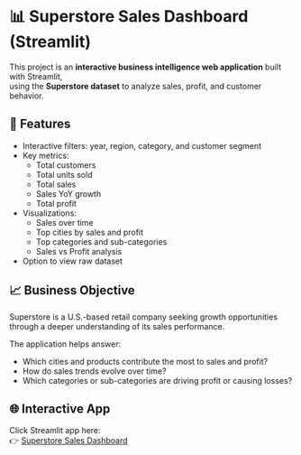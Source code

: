 # 📊 Superstore Sales Dashboard (Streamlit)

This project is an **interactive business intelligence web application** built with Streamlit,  
using the **Superstore dataset** to analyze sales, profit, and customer behavior.

## 🚀 Features
- Interactive filters: year, region, category, and customer segment
- Key metrics:
  - Total customers
  - Total units sold
  - Total sales
  - Sales YoY growth
  - Total profit
- Visualizations:
  - Sales over time
  - Top cities by sales and profit
  - Top categories and sub-categories
  - Sales vs Profit analysis
- Option to view raw dataset

## 📈 Business Objective
Superstore is a U.S.-based retail company seeking growth opportunities through a deeper understanding of its sales performance. 

The application helps answer:
- Which cities and products contribute the most to sales and profit?
- How do sales trends evolve over time?
- Which categories or sub-categories are driving profit or causing losses?

## 🌐 Interactive App
Click Streamlit app here:  
👉 [Superstore Sales Dashboard](https://portfolio-superstore-sales-dashboard.streamlit.app/)
